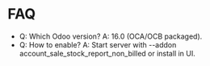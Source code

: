 # FAQ

- Q: Which Odoo version? A: 16.0 (OCA/OCB packaged).
- Q: How to enable? A: Start server with --addon account_sale_stock_report_non_billed or install in UI.

